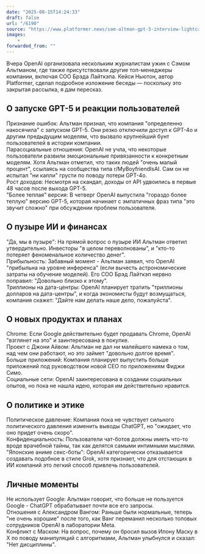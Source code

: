 ```yaml
---
date: "2025-08-15T14:24:33"
draft: false
url: "/6190"
source: "https://www.platformer.news/sam-altman-gpt-5-interview-lightcap-turley/?ref=platformer-newsletter"
images:
    -
forwarded_from: ""
---
```


Вчера OpenAI организовала нескольким журналистам ужин с Сэмом Альтманом, где также присутствовали другие топ-менеджеры компании, включая COO Брэда Лайткэпа. Кейси Ньютон, автор Platformer, сделал подробное изложение беседы — поскольку это закрытая рассылка, я дам пересказ. 

## О запуске GPT-5 и реакции пользователей

Признание ошибок: Альтман признал, что компания "определенно накосячила" с запуском GPT-5. Они резко отключили доступ к GPT-4o и другим предыдущим моделям, что вызвало крупнейший бунт пользователей в истории компании.  
Парасоциальные отношения: OpenAI не учла, что некоторые пользователи развили эмоциональные привязанности к конкретным моделям. Хотя Альтман отметил, что таких людей "очень малый процент", ссылаясь на сообщества типа r/MyBoyfriendIsAI. Сам он не испытал "ни капли" грусти по поводу потери GPT-4o.  
Рост доходов: Несмотря на скандал, доходы от API удвоились в первые 48 часов после выхода GPT-5.  
"Более теплая" версия: В четверг OpenAI выпустила "гораздо более теплую" версию GPT-5, которая начинает с эмпатичных фраз типа "это звучит сложно" при обсуждении проблем пользователя.  

## О пузыре ИИ и финансах

"Да, мы в пузыре": На прямой вопрос о пузыре ИИ Альтман ответил утвердительно. Инвесторы "в целом переволнованы", и "кто-то потеряет феноменальное количество денег".  
Прибыльность: Забавный момент - Альтман заявил, что OpenAI "прибыльна на уровне инференса" (если вычесть астрономические затраты на обучение моделей). Его COO Брэд Лайткэп нервно поправил: "Довольно близко к этому".  
Триллионы на дата-центры: OpenAI планирует тратить "триллионы долларов на дата-центры", и когда экономисты будут возмущаться, компания скажет: "Дайте нам делать наше дело, пожалуйста".  

## О новых продуктах и планах

Chrome: Если Google действительно будет продавать Chrome, OpenAI "взглянет на это" и заинтересована в покупке.  
Проект с Джони Айвом: Альтман не дал ни малейшего намека о том, над чем они работают, но это займет "довольно долгое время".  
Больше приложений: Компания планирует выпустить больше приложений под руководством новой CEO по приложениям Фиджи Симо.  
Социальные сети: OpenAI заинтересована в создании социальных опытов, но пока не нашла идею, которая им действительно нравится.  

## О политике и этике

Политическое давление: Компания пока не чувствует сильного политического давления изменить выводы ChatGPT, но "ожидает, что оно придет очень скоро".  
Конфиденциальность: Пользователи чат-ботов должны иметь что-то вроде врачебной тайны, так как делятся самыми интимными мыслями.  
"Японские аниме секс-боты": OpenAI категорически отказывается создавать подобное в стиле Grok, хотя признает, что для отстающих в ИИ компаний это легкий способ привлечь пользователей.  

## Личные моменты

Не использует Google: Альтман говорит, что больше не пользуется Google - ChatGPT обрабатывает почти все его запросы.  
Отношения с Александром Вангом: Раньше были нормальные, теперь "не очень хорошие" после того, как Ванг переманил несколько топовых сотрудников OpenAI в лаборатории Meta.  
Конфликт с Маском: На вопрос, почему он бросил вызов Илону Маску в X по поводу манипуляций с алгоритмами, Альтман улыбнулся и сказал: "Нет дисциплины".
